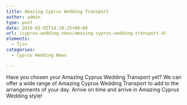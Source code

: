 ```yaml
---
title: Amazing Cyprus Wedding Transport
author: admin
type: post
date: 2016-02-02T14:10:25+00:00
url: /cyprus-wedding-news/amazing-cyprus-wedding-transport-4/
elements:
  - Tjs=
categories:
  - Cyprus Wedding News

---
```

Have you chosen your Amazing Cyprus Wedding Transport yet? We can offer a wide range of Amazing Cyprus Wedding Transport to add to the arrangements of your day. Arrive on time and arrive in Amazing Cyprus Wedding style!